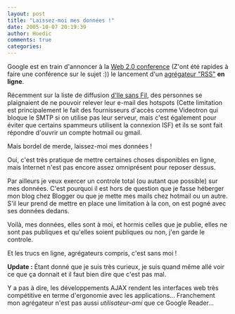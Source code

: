 ```yaml
---
layout: post
title: "Laissez-moi mes données !"
date: 2005-10-07 20:19:39
author: Hoedic
comments: true
categories: 
---
```



Google est en train d'annoncer à la [Web 2.0 conference](http://www.web2con.com/) (Z'ont été rapides à faire une conférence sur le sujet :)) le lancement d'un [agrégateur "RSS"](http://www.google.com/reader/things/tour) **en ligne**.

Récemment sur la liste de diffusion [d'Ile sans Fil](http://www.ilesansfil.org), des personnes se plaignaient de ne pouvoir relever leur e-mail des hotspots (Cette limitation est principalement le fait des fournisseurs d'accès comme Videotron qui bloque le SMTP si on utilise pas leur serveur, mais c'est également pour éviter que certains spammeurs utilisent la connexion ISF) et ils se sont fait répondre d'ouvrir un compte hotmail ou gmail.

Mais bordel de merde, laissez-moi mes données !

Oui, c'est très pratique de mettre certaines choses disponibles en ligne, mais Internet n'est pas encore assez omniprésent pour reposer dessus.

Par ailleurs je veux exercer un controle total (ou autant que possible) sur mes données. C'est pourquoi il est hors de question que je fasse héberger mon blog chez Blogger ou que je mette mes mails chez hotmail ou un autre. S'il leur prend de mettre en place une limitation à la con, on est pogné avec ses données dedans.

Voilà, mes données, elles sont à moi, et hormis celles que je publie, elles ne sont pas publiques et qu'elles soient publiques ou non, j'en garde le controle.

Et les trucs en ligne, agrégateurs compris, c'est sans moi !

**Update :** Étant donné que je suis très curieux, je suis quand même allé voir ce que ça donnait et il faut bien dire que c'est pas mal. 

Y a pas à dire, les développements AJAX rendent les interfaces web très compétitive en terme d'ergonomie avec les applications... Franchement mon agrégateur n'est pas aussi *utilisateur-ami* que ce Google Reader...